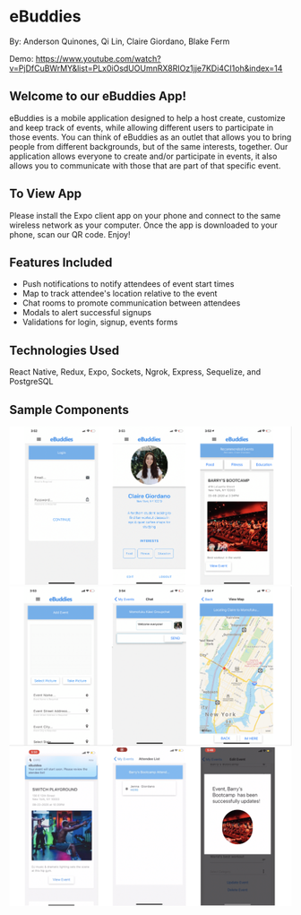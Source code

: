 # eBuddies

By: Anderson Quinones, Qi Lin, Claire Giordano, Blake Ferm

Demo: https://www.youtube.com/watch?v=PjDfCuBWrMY&list=PLx0iOsdUOUmnRX8RIOz1jje7KDi4CI1oh&index=14

## Welcome to our eBuddies App! 

eBuddies is a mobile application designed to help a host create, customize and keep track of events, while allowing different users to participate in those events. You can think of eBuddies as an outlet that allows you to bring people from different backgrounds, but of the same interests, together. Our application allows everyone to create and/or participate in events, it also allows you to communicate with those that are part of that specific event.

## To View App
Please install the Expo client app on your phone and connect to the same wireless network as your computer. Once the app is downloaded to your phone, scan our QR code. Enjoy!

## Features Included
* Push notifications to notify attendees of event start times
* Map to track attendee's location relative to the event
* Chat rooms to promote communication between attendees
* Modals to alert successful signups
* Validations for login, signup, events forms 

## Technologies Used 
React Native, Redux, Expo, Sockets, Ngrok, Express, Sequelize, and PostgreSQL

## Sample Components
![Screenshot](./Frontend/assets/View1.PNG) 
![Screenshot](./Frontend/assets/View2.PNG)
![Screenshot](./Frontend/assets/View3.PNG)


